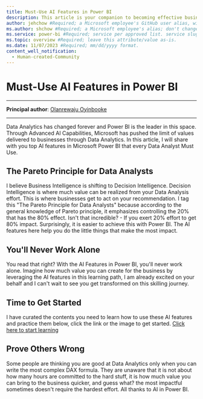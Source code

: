 ```yaml
---
title: Must-Use AI Features in Power BI 
description: This article is your companion to becoming effective business data analyst using Microsoft Power BI and leveraging on its AI capabilities.
author: jehchow #Required; a Microsoft employee's GitHub user alias, with correct capitalization; don't change.
ms.author: shchow #Required; a Microsoft employee's alias; don't change. 
ms.service: power-bi #Required; service per approved list. service slug assigned to your service by ACOM.
ms.topic: overview #Required; leave this attribute/value as-is.
ms.date: 11/07/2023 #Required; mm/dd/yyyy format.
content_well_notification: 
  - Human-created-Community
---
```


# Must-Use AI Features in Power BI

---

**Principal author**: [Olanrewaju Oyinbooke](https://learn.microsoft.com/users/theoyinbooke)

---

Data Analytics has changed forever and Power BI is the leader in this space. Through Advanced AI Capabilities, Microsoft has pushed the limit of values delivered to businesses through Data Analytics. In this article, I will share with you top AI features in Microsoft Power BI that every Data Analyst Must Use.


## The Pareto Principle for Data Analysts
I believe Business Intelligence is shifting to Decision Intelligence. Decision Intelligence is where much value can be realized from your Data Analysis effort. This is where businesses get to act on your recommendation. 
I tag this "The Pareto Principle for Data Analysts" because according to the general knowledge of Pareto principle, it emphasizes controlling the 20% that has the 80% effect. Isn't that incredible? - If you exert 20% effort to get 80% impact.
Surprisingly, it is easier to achieve this with Power BI. The AI features here help you do the little things that make the most impact.

## You'll Never Work Alone
You read that right? With the AI Features in Power BI, you'll never work alone. Imagine how much value you can create for the business by leveraging the AI features in this learning path, I am already excited on your behalf and I can't wait to see you get transformed on this skilling journey.


## Time to Get Started
I have curated the contents you need to learn how to use these AI features and practice them below, click the link or the image to get started.
[Click here to start learning](https://learn.microsoft.com/en-us/collections/1kp7t5go8ejmx5)


## Prove Others Wrong
Some people are thinking you are good at Data Analytics only when you can write the most complex DAX formula. They are unaware that it is not about how many hours are committed to the hard stuff, it is how much value you can bring to the business quicker, and guess what? the most impactful sometimes doesn't require the hardest effort. All thanks to AI in Power BI.
